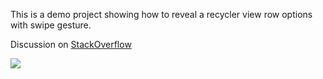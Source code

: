 This is a demo project showing how to reveal a recycler view row options with swipe gesture.

Discussion on [StackOverflow](https://stackoverflow.com/questions/44965278/recyclerview-itemtouchhelper-buttons-on-swipe/62265008#62265008)

![](https://raw.githubusercontent.com/ntnhon/RecyclerViewRowOptionsDemo/master/Demo.gif)